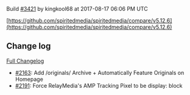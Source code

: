 Build [#3421](https://circleci.com/gh/spiritedmedia/spiritedmedia/3421) by kingkool68 at 2017-08-17 06:06 PM UTC

[https://github.com/spiritedmedia/spiritedmedia/compare/v5.12.6](https://github.com/spiritedmedia/spiritedmedia/compare/v5.12.6)
## Change log
[Full Changelog](https://github.com/spiritedmedia/spiritedmedia/compare/v5.12.5...v5.12.6)

 - [#2163](https://github.com/spiritedmedia/spiritedmedia/pull/2163): Add /originals/ Archive + Automatically Feature Originals on Homepage
 - [#2191](https://github.com/spiritedmedia/spiritedmedia/pull/2191): Force RelayMedia's AMP Tracking Pixel to be display: block
